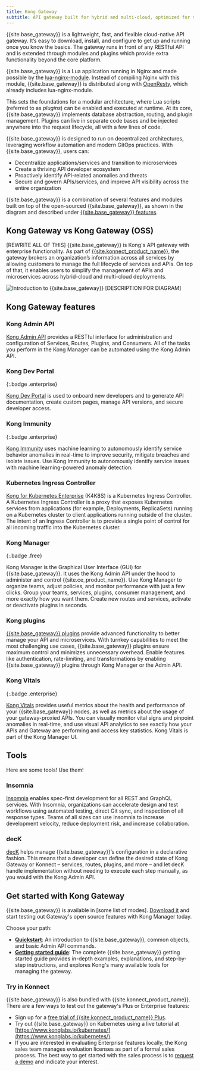 ```yaml
---
title: Kong Gateway
subtitle: API gateway built for hybrid and multi-cloud, optimized for microservices and distributed architectures
---
```


{{site.base_gateway}} is a lightweight, fast, and flexible cloud-native API gateway. It’s easy to download, install, and configure to get up and running once you know the basics. The gateway runs in front of any RESTful API and is extended through modules and plugins which provide extra functionality beyond the core platform.

{{site.base_gateway}} is a Lua application running in Nginx and made possible by the [lua-nginx-module](https://github.com/openresty/lua-nginx-module). Instead of compiling Nginx with this module, {{site.base_gateway}} is distributed along with [OpenResty](https://openresty.org/), which already includes lua-nginx-module.
<!-- OpenResty is *not* a fork of Nginx, but a bundle of modules extending its capabilities. -->

This sets the foundations for a modular architecture, where Lua scripts (referred to as *plugins*) can be enabled and executed at runtime. At its core, {{site.base_gateway}} implements database abstraction, routing, and plugin management. Plugins can live in separate code bases and be injected anywhere into the request lifecycle, all with a few lines of code.

{{site.base_gateway}} is designed to run on decentralized architectures, leveraging workflow automation and modern GitOps practices. With {{site.base_gateway}}, users can:

* Decentralize applications/services and transition to microservices
* Create a thriving API developer ecosystem
* Proactively identify API-related anomalies and threats
* Secure and govern APIs/services, and improve API visibility across the entire organization

{{site.base_gateway}} is a combination of several features and modules built on top of the open-sourced {{site.base_gateway}}, as shown in the diagram and described under [{{site.base_gateway}} features](#kong-gateway-enterprise-features).


## Kong Gateway vs Kong Gateway (OSS)

[REWRITE ALL OF THIS]
{{site.base_gateway}} is Kong's API gateway with enterprise functionality. As part of [{{site.konnect_product_name}}](/konnect/), the gateway brokers an organization’s information across all services by allowing customers to manage the full lifecycle of services and APIs. On top of that, it enables users to simplify the management of APIs and microservices across hybrid-cloud and multi-cloud deployments.

![Introduction to {{site.base_gateway}}](/assets/images/docs/ee/introduction.png)
[DESCRIPTION FOR DIAGRAM]

## Kong Gateway features

### Kong Admin API

[Kong Admin API](/link) provides a RESTful interface for administration and configuration of Services, Routes, Plugins, and Consumers. All of the tasks you perform in the Kong Manager can be automated using the Kong Admin API.

### Kong Dev Portal
{:.badge .enterprise}

[Kong Dev Portal](/link) is used to onboard new developers and to generate API documentation, create custom pages, manage API versions, and secure developer access.

### Kong Immunity
{:.badge .enterprise}

[Kong Immunity](/link) uses machine learning to autonomously identify service behavior anomalies in real-time to improve security, mitigate breaches and isolate issues. Use Kong Immunity to autonomously identify service issues with machine learning-powered anomaly detection.

### Kubernetes Ingress Controller

[Kong for Kubernetes Enterprise](/link) (K4K8S) is a Kubernetes Ingress Controller. A Kubernetes Ingress Controller is a proxy that exposes Kubernetes services from applications (for example, Deployments, ReplicaSets) running on a Kubernetes cluster to client applications running outside of the cluster. The intent of an Ingress Controller is to provide a single point of control for all incoming traffic into the Kubernetes cluster.

### Kong Manager
{:.badge .free}

Kong Manager is the Graphical User Interface (GUI) for {{site.base_gateway}}. It uses the Kong Admin API under the hood to administer and control {{site.ce_product_name}}. Use Kong Manager to organize teams, adjust policies, and monitor performance with just a few clicks. Group your teams, services, plugins, consumer management, and more exactly how you want them. Create new routes and services, activate or deactivate plugins in seconds.

### Kong plugins

[{{site.base_gateway}} plugins](/link) provide advanced functionality to better manage your API and microservices. With turnkey capabilities to meet the most challenging use cases, {{site.base_gateway}} plugins ensure maximum control and minimizes unnecessary overhead. Enable features like authentication, rate-limiting, and transformations by enabling {{site.base_gateway}} plugins through Kong Manager or the Admin API.

### Kong Vitals
{:.badge .enterprise}

[Kong Vitals](/link) provides useful metrics about the health and performance of your {{site.base_gateway}} nodes, as well as metrics about the usage of your gateway-proxied APIs. You can visually monitor vital signs and pinpoint anomalies in real-time, and use visual API analytics to see exactly how your APIs and Gateway are performing and access key statistics. Kong Vitals is part of the Kong Manager UI.

## Tools
Here are some tools! Use them!

### Insomnia

[Insomnia](/link) enables spec-first development for all REST and GraphQL services. With Insomnia, organizations can accelerate design and test workflows using automated testing, direct Git sync, and inspection of all response types. Teams of all sizes can use Insomnia to increase development velocity, reduce deployment risk, and increase collaboration.

### decK
[decK](/link) helps manage {{site.base_gateway}}’s configuration in a declarative fashion.
This means that a developer can define the desired state of Kong Gateway or
Konnect &ndash; services, routes, plugins, and more &ndash; and let decK handle
implementation without needing to execute each step manually, as you would with
the Kong Admin API.


## Get started with Kong Gateway

{{site.base_gateway}} is available in [some list of modes].
[Download it](/enterprise/{{page.kong_version}}/deployment/installation/overview)
and start testing out Gateway's open source features with Kong Manager today.

Choose your path:
* **[Quickstart][quickstart]**: An introduction to
{{site.base_gateway}}, common objects, and basic Admin API commands.
* **[Getting started guide][getting-started]**: The complete {{site.base_gateway}}
getting started guide provides in-depth examples, explanations, and step-by-step
instructions, and explores Kong's many available tools for managing the gateway.

### Try in Konnect

{{site.base_gateway}} is also bundled with {{site.konnect_product_name}}.
There are a few ways to test out the gateway's Plus or Enterprise features:

* Sign up for a [free trial of {{site.konnect_product_name}} Plus](https://konnect.konghq.com/register).
* Try out {{site.base_gateway}} on Kubernetes using a live tutorial at
[https://www.konglabs.io/kubernetes/](https://www.konglabs.io/kubernetes/).
* If you are interested in evaluating Enterprise features locally, the
Kong sales team manages evaluation licenses as part of a formal sales process.
The best way to get started with the sales process is to
[request a demo](https://konghq.com/get-started/#request-demo) and indicate
your interest.

[quickstart]: /gateway-oss/{{page.kong_version}}/getting-started/quickstart
[configuring-a-service]: /gateway-oss/{{page.kong_version}}/getting-started/configuring-a-service
[enabling-plugins]: /gateway-oss/{{page.kong_version}}/getting-started/enabling-plugins
[getting-started]: /getting-started-guide/latest/overview
